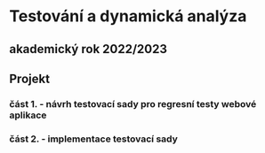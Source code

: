 # Testování a dynamická analýza
## akademický rok 2022/2023
## Projekt
### část 1. - návrh testovací sady pro regresní testy webové aplikace
### část 2. - implementace testovací sady